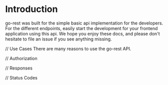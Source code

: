 # Introduction

go-rest was built for the simple basic api implementation for the developers. For the different endpoints, easily start the development for your frontend application using this api. We hope you enjoy these docs, and please don't hesitate to file an issue if you see anything missing.

// Use Cases
There are many reasons to use the go-rest API.

// Authorization

// Responses

// Status Codes
